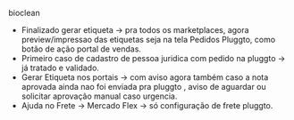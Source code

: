 bioclean
- Finalizado gerar etiqueta → pra todos os marketplaces, agora preview/impressao das etiquetas seja na tela Pedidos Pluggto, como botão de ação portal de vendas.
- Primeiro caso de cadastro de pessoa juridica com pedido na pluggto → já tratado e validado.
- Gerar Etiqueta nos portais → com aviso agora também caso a nota aprovada ainda nao foi enviada pra pluggto , aviso de aguardar ou solicitar aprovação manual caso urgencia.
- Ajuda no Frete → Mercado Flex → só configuração de frete pluggto.